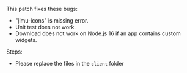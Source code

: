 This patch fixes these bugs:
  * "jimu-icons" is missing error.
  * Unit test does not work.
  * Download does not work on Node.js 16 if an app contains custom widgets.

Steps:
  * Please replace the files in the `client` folder

